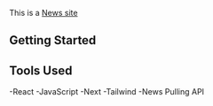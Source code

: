This is a [News site](https://vercel.com/yagi91/news-cast2)

## Getting Started
## Tools Used

-React
-JavaScript
-Next
-Tailwind
-News Pulling API

